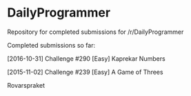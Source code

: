# DailyProgrammer
Repository for completed submissions for /r/DailyProgrammer

Completed submissions so far:

[2016-10-31] Challenge #290 [Easy] Kaprekar Numbers

[2015-11-02] Challenge #239 [Easy] A Game of Threes

Rovarspraket

